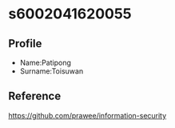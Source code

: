 # s6002041620055
## Profile
- Name:Patipong
- Surname:Toisuwan
## Reference
  <https://github.com/prawee/information-security>
